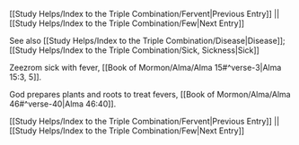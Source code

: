 [[Study Helps/Index to the Triple Combination/Fervent|Previous Entry]]  ||  [[Study Helps/Index to the Triple Combination/Few|Next Entry]]

 See also [[Study Helps/Index to the Triple Combination/Disease|Disease]]; [[Study Helps/Index to the Triple Combination/Sick, Sickness|Sick]]

 Zeezrom sick with fever, [[Book of Mormon/Alma/Alma 15#^verse-3|Alma 15:3, 5]].

 God prepares plants and roots to treat fevers, [[Book of Mormon/Alma/Alma 46#^verse-40|Alma 46:40]].

[[Study Helps/Index to the Triple Combination/Fervent|Previous Entry]]  ||  [[Study Helps/Index to the Triple Combination/Few|Next Entry]]